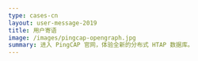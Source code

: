 ```yaml
---
type: cases-cn
layout: user-message-2019
title: 用户寄语
image: /images/pingcap-opengraph.jpg
summary: 进入 PingCAP 官网，体验全新的分布式 HTAP 数据库。
---
```

